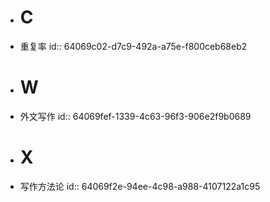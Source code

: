 - # C
- 重复率
  id:: 64069c02-d7c9-492a-a75e-f800ceb68eb2
- # W
- 外文写作
  id:: 64069fef-1339-4c63-96f3-906e2f9b0689
- # X
- 写作方法论
  id:: 64069f2e-94ee-4c98-a988-4107122a1c95